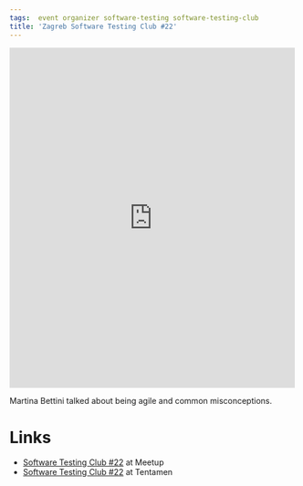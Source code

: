 ```yaml
---
tags:  event organizer software-testing software-testing-club
title: 'Zagreb Software Testing Club #22'
---
```

<iframe src="https://www.facebook.com/plugins/post.php?href=https%3A%2F%2Fwww.facebook.com%2Fmedia%2Fset%2F%3Fset%3Da.10153736486432290.1073741832.735252289%26type%3D3&width=500" width="500" height="597" style="border:none;overflow:hidden" scrolling="no" frameborder="0" allowTransparency="true"></iframe>

Martina Bettini talked about being agile and common misconceptions.

# Links

- [Software Testing Club #22](http://www.meetup.com/SoftwareTestingClub/events/225569164/) at Meetup
- [Software Testing Club #22](http://blog.tentamen.eu/busy-week-report-on-webcampzg-2015-and-zagreb-stc-22/) at Tentamen
